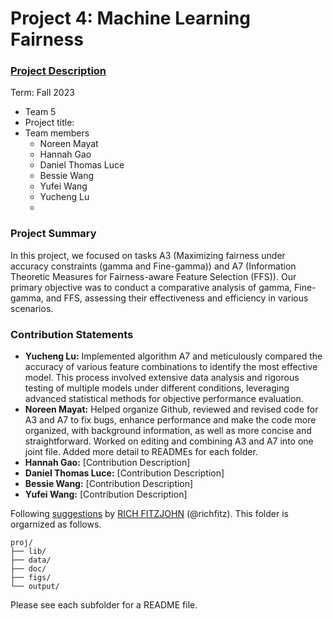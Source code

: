 # Project 4: Machine Learning Fairness

### [Project Description](doc/project4_desc.md)

Term: Fall 2023

+ Team 5
+ Project title: 
+ Team members
	+ Noreen Mayat
	+ Hannah Gao
	+ Daniel Thomas Luce
	+ Bessie Wang
	+ Yufei Wang
 	+ Yucheng Lu
  + 
### Project Summary
In this project, we focused on tasks A3 (Maximizing fairness under accuracy constraints (gamma and Fine-gamma)) and A7 (Information Theoretic Measures for Fairness-aware Feature Selection (FFS)). Our primary objective was to conduct a comparative analysis of gamma, Fine-gamma, and FFS, assessing their effectiveness and efficiency in various scenarios.

### Contribution Statements
- **Yucheng Lu:** Implemented algorithm A7 and meticulously compared the accuracy of various feature combinations to identify the most effective model. This process involved extensive data analysis and rigorous testing of multiple models under different conditions, leveraging advanced statistical methods for objective performance evaluation.
- **Noreen Mayat:** Helped organize Github, reviewed and revised code for A3 and A7 to fix bugs, enhance performance and make the code more organized, with background information, as well as more concise and straightforward. Worked on editing and combining A3 and A7 into one joint file. Added more detail to READMEs for each folder.  
- **Hannah Gao:** [Contribution Description]
- **Daniel Thomas Luce:** [Contribution Description]
- **Bessie Wang:** [Contribution Description]
- **Yufei Wang:** [Contribution Description]
  
Following [suggestions](http://nicercode.github.io/blog/2013-04-05-projects/) by [RICH FITZJOHN](http://nicercode.github.io/about/#Team) (@richfitz). This folder is orgarnized as follows.

```
proj/
├── lib/
├── data/
├── doc/
├── figs/
└── output/
```

Please see each subfolder for a README file.
